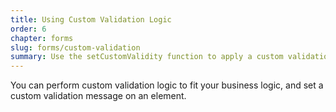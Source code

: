 ```yaml
---
title: Using Custom Validation Logic
order: 6
chapter: forms
slug: forms/custom-validation
summary: Use the setCustomValidity function to apply a custom validation message.
---
```


You can perform custom validation logic to fit your business logic, and set a custom validation message on an element.
